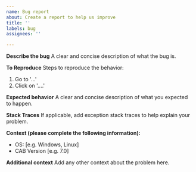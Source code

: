 ```yaml
---
name: Bug report
about: Create a report to help us improve
title: ''
labels: bug
assignees: ''

---
```


**Describe the bug**
A clear and concise description of what the bug is.

**To Reproduce**
Steps to reproduce the behavior:
1. Go to '...'
2. Click on '....'

**Expected behavior**
A clear and concise description of what you expected to happen.

**Stack Traces**
If applicable, add exception stack traces to help explain your problem.

**Context (please complete the following information):**
 - OS: [e.g. Windows, Linux]
 - CAB Version [e.g. 7.0]

**Additional context**
Add any other context about the problem here.

